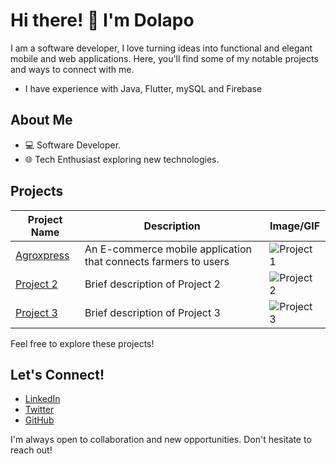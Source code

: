 <!--### Hi there 👋


**Dolapo-A/Dolapo-A** is a ✨ _special_ ✨ repository because its `README.md` (this file) appears on your GitHub profile.

Here are some ideas to get you started:

- 🔭 I’m currently working on ...
- 🌱 I’m currently learning ...
- 👯 I’m looking to collaborate on ...
- 🤔 I’m looking for help with ...
- 💬 Ask me about ...
- 📫 How to reach me: ...
- 😄 Pronouns: ...
- ⚡ Fun fact: ...
-->
# Hi there! 👋 I'm Dolapo

I am a software developer, I love turning ideas into functional and elegant mobile and web applications. Here, you'll find some of my notable projects and ways to connect with me.

- I have experience with Java, Flutter, mySQL and Firebase

## About Me

- 💻 Software Developer.
- 🌐 Tech Enthusiast exploring new technologies.

## Projects

| Project Name | Description | Image/GIF |  
|--------------|-------------|-----------|  
| [Agroxpress](Link-to-Project1) | An E-commerce mobile application that connects farmers to users | ![Project 1](Link-to-Image-or-GIF1) |  
| [Project 2](Link-to-Project2) | Brief description of Project 2 | ![Project 2](Link-to-Image-or-GIF2) |  
| [Project 3](Link-to-Project3) | Brief description of Project 3 | ![Project 3](Link-to-Image-or-GIF3) |  

Feel free to explore these projects!

## Let's Connect!

- [LinkedIn](www.linkedin.com/in/dolapo-araoye-86ba31219)
- [Twitter]((https://twitter.com/_dolapoe))
- [GitHub](Link-to-GitHub)

I'm always open to collaboration and new opportunities. Don't hesitate to reach out!

